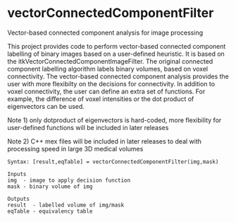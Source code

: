 # vectorConnectedComponentFilter
Vector-based connected component analysis for image processing

This project provides code to perform vector-based connected component labelling of binary images based on a user-defined heuristic. It is based on the itkVectorConnectedComponentImageFilter. The original connected component labelling algorithm labels binary volumes, based on voxel connectivity. The vector-based connected component analysis provides the user with more flexibilty on the decisions for connectivity. In addition to voxel connectivity, the user can define an extra set of functions. For example, the difference of voxel intensities or the dot product of eigenvectors can be used.

Note 1) only dotproduct of eigenvectors is hard-coded, more flexibility for user-defined functions will be included in later     releases

Note 2) C++ mex files will be included in later releases to deal with processing speed in large 3D medical volumes

    Syntax: [result,eqTable] = vectorConnectedComponentFilter(img,mask)
    
    Inputs
    img  - image to apply decision function
    mask - binary volume of img
    
    Outputs
    result  - labelled volume of img/mask
    eqTable - equivalency table


